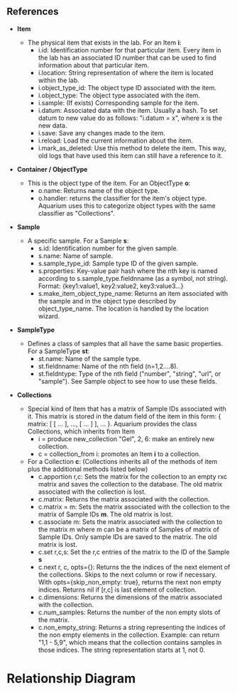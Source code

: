 <h2>References</h2>

- **Item**
  - The physical item that exists in the lab. For an Item **i**: 
    - i.id: Identification number for that particular item. Every item in the lab has an associated ID number that can be used to find
    information about that particular item.
    - i.location: String representation of where the item is located within the lab.
  	- i.object_type_id: The object type ID associated with the item.
  	- i.object_type: The object type associated with the item.
  	- i.sample: (If exists) Corresponding sample for the item.
  	- i.datum: Associated data with the item. Usually a hash. To set datum to new value do as follows: "i.datum = x", where x is the
    new data.
  	- i.save: Save any changes made to the item.
  	- i.reload: Load the current information about the item.
  	- i.mark_as_deleted: Use this method to delete the item. This way, old logs that have used this item can still have a reference to it.

- **Container / ObjectType**
  - This is the object type of the item. For an ObjectType **o**:
    - o.name: Returns name of the object type.
    - o.handler: returns the classifier for the item's object type. Aquarium uses this to categorize object types with the same classifier as "Collections".

- **Sample**
  - A specific sample. For a Sample **s**:
    - s.id: Identification number for the given sample.
    - s.name: Name of sample.
    - s.sample_type_id: Sample type ID of the given sample.
    - s.properties: Key-value pair hash where the nth key is named according to s.sample_type.fieldnname (as a symbol, not string). Format: 
    {key1:value1, key2:value2, key3:value3...}
    - s.make_item_object_type_name: Returns an item associated with the sample and in the object type described by object_type_name. The location is handled by the location wizard.

- **SampleType**
  - Defines a class of samples that all have the same basic properties. For a SampleType **st**:
    - st.name: Name of the sample type.
    - st.fieldnname: Name of the nth field (n=1,2....8).
    - st.fieldntype: Type of the nth field ("number", "string", "url", or "sample"). See Sample object to see how to use these fields.

- **Collections**
  - Special kind of Item that has a matrix of Sample IDs associated with it. This matrix is stored in the datum field of the item in this form: { matrix: [ [ ... ], ..., [ ... ] ], ... }. Aquarium provides the class Collections, which inherits from Item
    - i = produce new_collection "Gel", 2, 6: make an entirely new collection.
    - c = collection_from i: promotes an Item **i** to a collection.
  - For a Collection **c**: (Collections inherits all of the methods of item plus the additional methods listed below)
    - c.apportion r,c: Sets the matrix for the collection to an empty rxc matrix and saves the collection to the database. The old matrix associated with the collection is lost.
    - c.matrix: Returns the matrix associated with the collection.
    - c.matrix = m: Sets the matrix associated with the collection to the matrix of Sample IDs **m**. The old matrix is lost.
    - c.associate m: Sets the matrix associated with the collection to the matrix m where m can be a matrix of Samples of matrix of Sample IDs. Only sample IDs are saved to the matrix. The old matrix is lost. 
    - c.set r,c,s: Set the r,c entries of the matrix to the ID of the Sample **s**
    - c.next r, c, opts={}: Returns the the indices of the next element of the collections. Skips to the next column or row if necessary. With opts={skip_non_empty: true}, returns the next non empty indices. Returns nil if [r,c] is last element of collection.
    - c.dimensions: Returns the dimensions of the matrix associated with the collection.
    - c.num_samples: Returns the number of the non empty slots of the matrix.
    - c.non_empty_string: Returns a string representing the indices of the non empty elements in the collection. Example: can return "1,1 - 5,9", which means that the collection contains samples in those indices. The string representation starts at 1, not 0. 


<h1>Relationship Diagram</h1>
